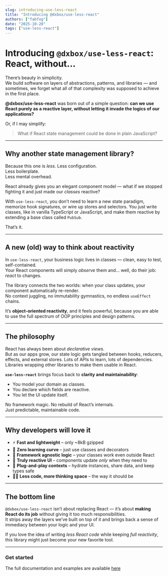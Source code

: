 ```yaml
---
slug: introducing-use-less-react
title: "Introducing @dxbox/use-less-react"
authors: ["fabfog"]
date: "2025-10-20"
tags: ["use-less-react"]
---
```


# Introducing `@dxbox/use-less-react`: React, without...

There’s beauty in simplicity.  
We build software on layers of abstractions, patterns, and libraries — and sometimes, we forget what all of that complexity was supposed to achieve in the first place.

**@dxbox/use-less-react** was born out of a simple question: **can we use React purely as a reactive layer, without letting it invade the logics of our applications?**

Or, if I may simplify:

> What if React state management could be done in plain JavaScript?

---

## Why another state management library?

Because this one is *less*.
Less configuration.  
Less boilerplate.  
Less mental overhead.

React already gives you an elegant component model — what if we stopped fighting it and just made our *classes* reactive?

With `use-less-react`, you don’t need to learn a new state paradigm, memorize hook signatures, or wire up stores and selectors.
You just write classes, like in vanilla TypeScript or JavaScript, and make them reactive by extending a base class called `PubSub`.

That’s it.

---

## A new (old) way to think about reactivity

In `use-less-react`, your business logic lives in classes — clean, easy to test, self-contained.  
Your React components will simply *observe* them and... well, do their job: *react* to changes.

The library connects the two worlds: when your class updates, your component automatically re-render.  
No context juggling, no immutability gymnastics, no endless `useEffect` chains.

It’s **object-oriented reactivity**, and it feels powerful, because you are able to use the full spectrum of OOP principles and design patterns.

---

## The philosophy

React has always been about *declarative views*.  
But as our apps grow, our state logic gets tangled between hooks, reducers, effects, and external stores. Lots of APIs to learn, lots of dependencies. Libraries wrapping other libraries to make them usable in React.

**`use-less-react`** brings focus back to **clarity and maintainability**:
- You model your domain as classes.
- You declare which fields are reactive.
- You let the UI update itself.

No framework magic. No rebuild of React’s internals.  
Just predictable, maintainable code.

---

## Why developers will love it

- ⚡ **Fast and lightweight** – only ~8kB gzipped
- 🧠 **Zero learning curve** – just use classes and decorators
- 💬 **Framework agnostic logic** – your classes work even outside React
- 🔄 **Truly reactive UI** – components update *only* when they need to
- 🧩 **Plug-and-play contexts** – hydrate instances, share data, and keep types safe
- 🧍‍♂️ **Less code, more thinking space** – the way it should be

---

## The bottom line

`@dxbox/use-less-react` isn’t about replacing React — it’s about **making React do its job** without giving it too much responsibilities.  
It strips away the layers we’ve built on top of it and brings back a sense of immediacy between your logic and your UI.

If you love the idea of writing *less React code* while keeping *full reactivity*, this library might just become your new favorite tool.

---

### Get started
The full documentation and examples are available [here](https://dxbox-docs.vercel.app/docs/use-less-react/intro)

